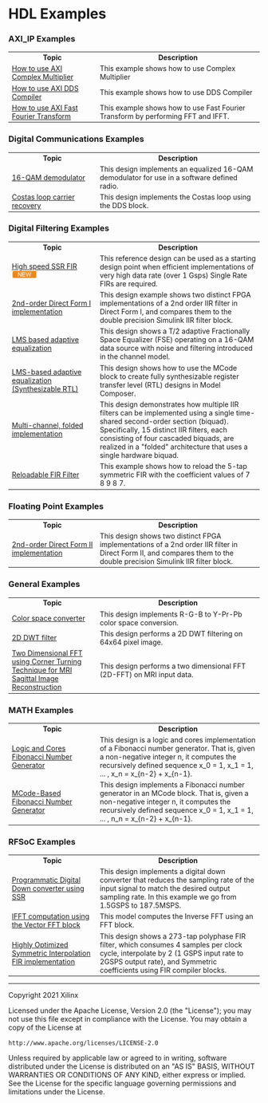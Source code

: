 # HDL Examples<a name="HDL_Examles"></a>

### AXI_IP Examples

<table style="width:100%">
 <tr>
 <td width="35%" align="center"><b>Topic</b>
 <td width="65%" align="center"><b>Description</b>
 </tr>
 <tr>
 <td align="left">
   <a href="./AXI_IP/Complex_Multiplier/README.md">How to use AXI Complex Multiplier</a>
 </td>
 <td>This example shows how to use Complex Multiplier
  </td>
 </tr>
  <tr>
 <td align="left">
   <a href="./AXI_IP/DDS_Compiler/README.md">How to use AXI DDS Compiler</a>
 </td>
 <td>This example shows how to use DDS Compiler
  </td>
 </tr>
  <tr>
 <td align="left">
   <a href="./AXI_IP/Fast_Fourier_Transform/README.md">How to use AXI Fast Fourier Transform</a>
 </td>
 <td>This example shows how to use Fast Fourier Transform by performing FFT and IFFT.
  </td>
 </tr>
 </table>
 
### Digital Communications Examples

<table style="width:100%">
 <tr>
 <td width="35%" align="center"><b>Topic</b>
 <td width="65%" align="center"><b>Description</b>
 </tr>
 <tr>
 <td align="left">
   <a href="./Digital_Communications/16_QAM_demodulator/README.md">16-QAM demodulator</a>
 </td>
 <td>This design implements an equalized 16-QAM demodulator for use in a software defined radio.
 </td>
 </tr>
  <tr>
 <td align="left">
   <a href="./Digital_Communications/Costas_loop_carrier_recovery/README.md">Costas loop carrier recovery</a>
 </td>
 <td>This design implements the Costas loop using the DDS block.</td>
 </tr>
 </table>

### Digital Filtering Examples

<table style="width:100%">
 <tr>
 <td width="35%" align="center"><b>Topic</b>
 <td width="65%" align="center"><b>Description</b>
 </tr>
 <tr>
 <td align="left">
   <a href="./Digital_Filtering/SSR_FIR/README.md">High speed SSR FIR</a> <img src="../Images/new.PNG" width="50">
 </td>
 <td> This reference design can be used as a starting design point when efficient implementations of very high data rate (over 1 Gsps) Single Rate FIRs are required.</td>
 <tr>
 <td align="left">
   <a href="./Digital_Filtering/2nd_Order_Direct_Form_I_Impl/README.md">2nd-order Direct Form I implementation</a>
 </td>
 <td>This design example shows two distinct FPGA implementations of a 2nd order IIR filter in Direct Form I, and compares them to the double precision Simulink IIR filter block. </td>
 </tr>
  <tr>
 <td align="left">
   <a href="./Digital_Filtering/LMS_based_adaptive_Equalization/README.md">LMS based adaptive equalization</a>
 </td>
 <td>This design shows a T/2 adaptive Fractionally Space Equalizer (FSE) operating on a 16-QAM data source with noise and filtering introduced in the channel model. </td>
 </tr>
  <tr>
 <td align="left">
   <a href="./Digital_Filtering/LMS_based_adaptive_Equalization_Synth_RTL/README.md">LMS-based adaptive equalization (Synthesizable RTL)</a>
 </td>
 <td>This design shows how to use the MCode block to create fully synthesizable register transfer level (RTL) designs in Model Composer.
 </td>
 </tr>
   <tr>
 <td align="left">
   <a href="./Digital_Filtering/Multi_Channel_Folded_impl/README.md">Multi-channel, folded implementation</a>
 </td>
 <td>This design demonstrates how multiple IIR filters can be implemented using a single time-shared second-order section (biquad). Specifically, 15 distinct IIR filters, each consisting of four cascaded biquads, are realized in a "folded" architecture that uses a single hardware biquad.</td>
 </tr>
 <tr>
 <td align="left">
   <a href="./Digital_Filtering/Reloadable_FIR_Filter/README.md">Reloadable FIR Filter</a>
 </td>
 <td>This example shows how to reload the 5-tap symmetric FIR with the coefficient values of 7 8 9 8 7.
 </td>
 </tr>
 </table>
 
### Floating Point Examples

<table style="width:100%">
 <tr>
 <td width="35%" align="center"><b>Topic</b>
 <td width="65%" align="center"><b>Description</b>
 </tr>
 <tr>
 <td align="left">
   <a href="./Floating_Point/2nd_order_Direct_Form_II/README.md">2nd-order Direct Form II implementation</a>
 </td>
 <td>This design shows two distinct FPGA implementations of a 2nd order IIR filter in Direct Form II, and compares them to the double precision Simulink IIR filter block.
 </td>
 </tr>
 </table>

 
### General Examples

<table style="width:100%">
 <tr>
 <td width="35%" align="center"><b>Topic</b>
 <td width="65%" align="center"><b>Description</b>
 </tr>
 <tr>
 <td align="left">
   <a href="./General/Color_Space_Converter/README.md">Color space converter</a>
 </td>
 <td>This design implements R-G-B to Y-Pr-Pb color space conversion.
 </td>
 </tr>
  <tr>
 <td align="left">
   <a href="./General/Image_Processing/README.md">2D DWT filter</a>
 </td>
 <td>This design performs a 2D DWT filtering on 64x64 pixel image. </td>
 </tr>
  <tr>
 <td align="left">
   <a href="./General/MRI_Image_Reconstruction_2DFFT/README.md">Two Dimensional FFT using Corner Turning Technique for MRI Sagittal Image Reconstruction</a>
 </td>
 <td>This design performs a two dimensional FFT (2D-FFT) on MRI input data.
  </td>
 </tr>
 </table>
 
### MATH Examples

<table style="width:100%">
 <tr>
 <td width="35%" align="center"><b>Topic</b>
 <td width="65%" align="center"><b>Description</b>
 </tr>
 <tr>
 <td align="left">
   <a href="./Math/Logic_and_cores_impl_of_Fibonacci_Num_Gen/README.md">Logic and Cores Fibonacci Number Generator</a>
 </td>
 <td>This design is a logic and cores implementation of a Fibonacci number generator. That is, given a non-negative integer n, it computes the recursively defined sequence x_0 = 1, x_1 = 1, ... , x_n = x_{n-2} + x_{n-1}.
  </td>
 </tr>
   <tr>
 <td align="left">
   <a href="./Math/Synthesizable_Mcode_impl_of_Fibonacci_Num_Gen/README.md">MCode-Based Fibonacci Number Generator</a>
 </td>
 <td>This design implements a Fibonacci number generator in an MCode block. That is, given a non-negative integer n, it computes the recursively defined sequence x_0 = 1, x_1 = 1, ... , n_n = x_{n-2} + x_{n-1}.
  </td>
 </tr>
 </table>
 
### RFSoC Examples

<table style="width:100%">
 <tr>
 <td width="35%" align="center"><b>Topic</b>
 <td width="65%" align="center"><b>Description</b>
 </tr>
 <tr>
 <td align="left">
   <a href="./RFSoC/SSR_Digital_Down_Conversion/README.md">Programmatic Digital Down converter using SSR</a>
 </td>
 <td>This design implements a digital down converter that reduces the sampling rate of the input signal to match the desired output sampling rate. In this example we go from 1.5GSPS to 187.5MSPS.
 </td>
 </tr>
  <tr>
 <td align="left">
   <a href="./RFSoC/SSR_Inverse_Fourier_Tansform/README.md">IFFT computation using the Vector FFT block</a>
 </td>
 <td>This model computes the Inverse FFT using an FFT block.
 </td>
 </tr>
  <tr>
 <td align="left">
   <a href="./RFSoC/Symmetric_Interpolation_FIR/README.md">Highly Optimized Symmetric Interpolation FIR implementation</a>
 </td>
 <td>This design shows a 273-tap polyphase FIR filter, which consumes 4 samples per clock cycle, interpolate by 2 (1 GSPS input rate to 2GSPS output rate), and Symmetric coefficients using FIR compiler blocks.
 </td>
 </tr>   
 </table>

--------------
Copyright 2021 Xilinx

Licensed under the Apache License, Version 2.0 (the "License");
you may not use this file except in compliance with the License.
You may obtain a copy of the License at

    http://www.apache.org/licenses/LICENSE-2.0

Unless required by applicable law or agreed to in writing, software
distributed under the License is distributed on an "AS IS" BASIS,
WITHOUT WARRANTIES OR CONDITIONS OF ANY KIND, either express or implied.
See the License for the specific language governing permissions and
limitations under the License.

